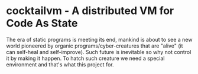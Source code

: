 # cocktailvm - A distributed VM for Code As State
  The era of static programs is meeting its end, mankind is about to see a new world pioneered by organic programs/cyber-creatures that are "alive" (it can self-heal and self-improve). Such future is inevitable so why not control it by making it happen. To hatch such creature we need a special environment and that's what this project for.
  
  
